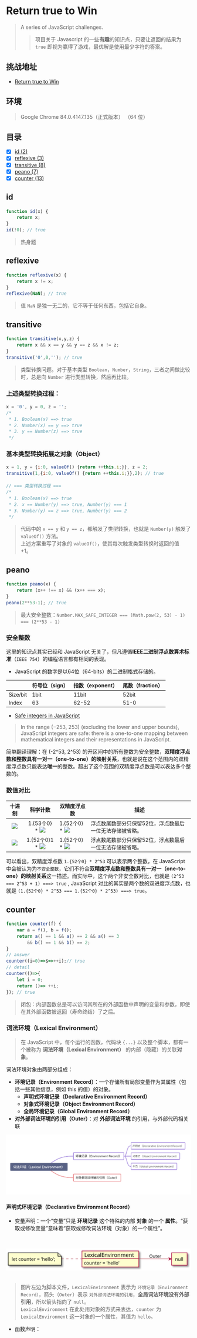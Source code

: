 # Return true to Win
>  A series of JavaScript challenges.  
>
>  >项目关于 Javascript 的一些**有趣**的知识点，只要让返回的结果为 `true` 即视为赢得了游戏，最优解是使用最少字符的答案。

## 挑战地址
- [Return true to Win](https://alf.nu/ReturnTrue)

## 环境
> Google Chrome 84.0.4147.135（正式版本） （64 位）

## 目录
- [x] [id (2)](#id)
- [x] [reflexive (3)](#reflexive)
- [x] [transitive (8)](#transitive)
- [x] [peano (7)](#peano)
- [x] [counter (13)](#counter)

## id
```js
function id(x) {
    return x;
}
id(!0); // true
```
> 热身题

## reflexive
```js
function reflexive(x) {
    return x != x;
}
reflexive(NaN); // true
```
> 值 `NaN` 是独一无二的，它不等于任何东西，包括它自身。

## transitive
```js
function transitive(x,y,z) {
    return x && x == y && y == z && x != z;
}
transitive('0',0,''); // true
```
> 类型转换问题。对于基本类型 `Boolean`，`Number`，`String`，三者之间做比较时，总是向 `Number` 进行类型转换，然后再比较。
### 上述类型转换过程：
```js
x = '0', y = 0, z = '';
/*
 * 1. Boolean(x) ==> true
 * 2. Number(x) == y ==> true
 * 3. y == Number(z) ==> true
 */
```
### 基本类型转换拓展之对象（Object）
```js
x = 1, y = {i:0, valueOf() {return ++this.i;}}, z = 2;
transitive(1,{i:0, valueOf() {return ++this.i;}},2); // true

// === 类型转换过程 ===
/*
 * 1. Boolean(x) ==> true
 * 2. x == Number(y) ==> true, Number(y) === 1
 * 3. Number(y) == z ==> true, Number(y) === 2
 */
```
> 代码中的 `x == y` 和 `y == z`，都触发了类型转换，也就是 `Number(y)` 触发了 `valueOf()` 方法。  
> 上述方案重写了对象的 `valueOf()`，使其每次触发类型转换时返回的值 +1。

## peano
```js
function peano(x) {
    return (x++ !== x) && (x++ === x);
}
peano(2**53-1); // true
```
> 最大安全整数：`Number.MAX_SAFE_INTEGER === (Math.pow(2, 53) - 1) === (2**53 - 1)`
### 安全整数
这里的知识点其实已经和 JavaScript 无关了，但凡遵循**IEEE二进制浮点数算术标准**（`IEEE 754`）的编程语言都有相同的表现。  
- JavaScript 的数字是以64位（64-bits）的二进制格式存储的。

||符号位（sign）|指数（exponent）|尾数（fraction）
---|---|---|---
Size/bit|1bit|11bit|52bit
Index|63|62-52|51-0
- [Safe integers in JavaScript](https://2ality.com/2013/10/safe-integers.html)
> In the range (−253, 253) (excluding the lower and upper bounds), JavaScript integers are safe: there is a one-to-one mapping between mathematical integers and their representations in JavaScript.  

简单翻译理解：在 (-2^53, 2^53) 的开区间中的所有整数为安全整数，**双精度浮点数和整数具有一对一（one-to-one）的映射关系**，也就是说在这个范围内的双精度浮点数只能表达**唯一**的整数。超出了这个范围的双精度浮点数是可以表达多个整数的。
### 数值对比
十进制|科学计数|双精度浮点数|描述
:---:|:---:|---|---
![](https://latex.codecogs.com/svg.latex?2^{53})|1.{53个0} * ![](https://latex.codecogs.com/svg.latex?2^{53})|1.{52个0} * ![](https://latex.codecogs.com/svg.latex?2^{53})|浮点数尾数部分只保留52位，浮点数最后一位无法存储被省略。
![](https://latex.codecogs.com/svg.latex?2^{53}+1)|1.{52个0}1 * ![](https://latex.codecogs.com/svg.latex?2^{53})|1.{52个0} * ![](https://latex.codecogs.com/svg.latex?2^{53})|浮点数尾数部分只保留52位，浮点数最后一位无法存储被省略。

可以看出，双精度浮点数 `1.{52个0} * 2^53` 可以表示两个整数，在 JavaScript 中会被认为为`不安全整数`，它们不符合**双精度浮点数和整数具有一对一（one-to-one）的映射关系**这一描述。而实际中，这个两个非安全数对比，也就是 `(2^53 === 2^53 + 1) ===> true` , JavaScript 对比的其实是两个数的双进度浮点数，也就是 `(1.{52个0} * 2^53 === 1.{52个0} * 2^53) ===> true`。

## counter
```js
function counter(f) {
    var a = f(), b = f();
    return a() == 1 && a() == 2 && a() == 3
        && b() == 1 && b() == 2;
}
// answer
counter((i=0)=>$=>++i);// true
// detail
counter(()=>{
    let i = 0;
    return ()=> ++i;
}); // true
```
> 闭包：内部函数总是可以访问其所在的外部函数中声明的变量和参数，即使在其外部函数被返回（寿命终结）了之后。  
### 词法环境（Lexical Environment）
> 在 JavaScript 中，每个运行的函数，代码块 `{...}` 以及整个脚本，都有一个被称为 **词法环境（Lexical Environment）** 的内部（隐藏）的关联**对象**。

词法环境对象由两部分组成：
- **环境记录（Environment Record）**：一个存储所有局部变量作为其属性（包括一些其他信息，例如 this 的值）的对象。
  - **声明式环境记录（Declarative Environment Record）**
  - **对象式环境记录（Object Environment Record）**
  - **全局环境记录（Global Environment Record）**
- **对外部词法环境的引用（Outer）**：对 **外部词法环境** 的引用，与外部代码相关联

<div align=center>
    <img src="./static/img/lexical-env.png">
</div>

#### 声明式环境记录（Declarative Environment Record）
- 变量声明：一个“变量”只是 **环境记录** 这个特殊的内部 **对象** 的一个 **属性**。“获取或修改变量”意味着“获取或修改词法环境（对象）的一个属性”。  

&nbsp;
<div align=center>
    <img src="./static/svg/LexicalEnvironmentDeclaration.svg">
</div>
&nbsp;

> 图片左边为脚本文件，`LexicalEnvironment` 表示为 `环境记录（Environment Record）`，箭头（`Outer`）表示 `对外部词法环境的引用`，**全局词法环境没有外部引用**，所以箭头指向了 `null`。  
`LexicalEnvironment` 在此处用对象的方式来表达，`counter` 为 `LexicalEnvironment` 这一对象的一个属性，其值为 `hello`。

- 函数声明：